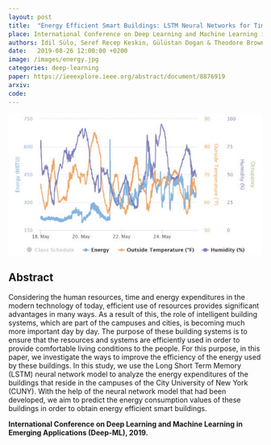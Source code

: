 ```yaml
---
layout: post
title:  "Energy Efficient Smart Buildings: LSTM Neural Networks for Time Series Prediction"
place: International Conference on Deep Learning and Machine Learning in Emerging Applications (Deep-ML), 2019
authors: İdil Sülo, Seref Recep Keskin, Gülüstan Dogan & Theodore Brown
date:   2019-08-26 12:00:00 +0200
image: /images/energy.jpg
categories: deep-learning
paper: https://ieeexplore.ieee.org/abstract/document/8876919
arxiv:
code:
---
```


![](/images/energy.jpg)


## Abstract

Considering the human resources, time and energy expenditures in the modern technology of today, efficient use of resources provides significant advantages in many ways. As a result of this, the role of intelligent building systems, which are part of the campuses and cities, is becoming much more important day by day. The purpose of these building systems is to ensure that the resources and systems are efficiently used in order to provide comfortable living conditions to the people. For this purpose, in this paper, we investigate the ways to improve the efficiency of the energy used by these buildings. In this study, we use the Long Short Term Memory (LSTM) neural network model to analyze the energy expenditures of the buildings that reside in the campuses of the City University of New York (CUNY). With the help of the neural network model that had been developed, we aim to predict the energy consumption values of these buildings in order to obtain energy efficient smart buildings.


**International Conference on Deep Learning and Machine Learning in Emerging Applications (Deep-ML), 2019.**
